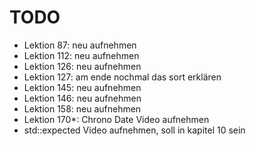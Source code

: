 # TODO

- Lektion 87: neu aufnehmen
- Lektion 112: neu aufnehmen
- Lektion 126: neu aufnehmen
- Lektion 127: am ende nochmal das sort erklären
- Lektion 145: neu aufnehmen
- Lektion 146: neu aufnehmen
- Lektion 158: neu aufnehmen
- Lektion 170*: Chrono Date Video aufnehmen
- std::expected Video aufnehmen, soll in kapitel 10 sein
